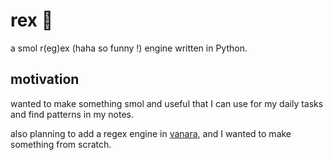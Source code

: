 # rex 🦖

a smol r(eg)ex (haha so funny !) engine written in Python.

## motivation

wanted to make something smol and useful that I can use for my daily tasks and find patterns in my notes.

also planning to add a regex engine in [vanara](https://github.com/sagnikc395/vanara), and I wanted to make something from scratch.
